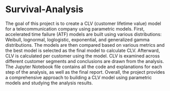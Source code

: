 # Survival-Analysis

The goal of this project is to create a CLV (customer lifetime value) model for a telecommunication company using parametric models. First, accelerated time failure (ATF) models are built using various distributions: Weibull, lognormal, loglogistic, exponential, and generalized gamma distributions. The models are then compared based on various metrics and the best model is selected as the final model to calculate CLV. Afterward, CLV is calculated per customer using the model. CLV is examined across different customer segments and conclusions are drawn from the analysis. The Jupyter Notebook file contains all the code and explanations for each step of the analysis, as well as the final report. Overall, the project provides a comprehensive approach to building a CLV model using parametric models and studying the analysis results.